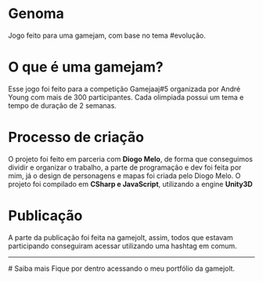 # Genoma
Jogo feito para uma gamejam, com base no tema #evolução. 

# O que é uma gamejam?
 Esse jogo foi feito para a competição Gamejaaj#5 organizada por André Young com mais de 300 participantes. Cada olimpiada possui um tema e tempo de duração de 2 semanas.
 
# Processo de criação
  O projeto foi feito em parceria com **Diogo Melo**, de forma que conseguimos dividir e organizar o trabalho, a parte de programação e dev foi feita por mim, já o design de personagens e mapas foi criada pelo Diogo Melo. O projeto foi compilado em **CSharp e JavaScript**, utilizando a engine **Unity3D**

# Publicação
  A parte da publicação foi feita na gamejolt, assim, todos que estavam participando conseguiram acessar utilizando uma hashtag em comum.
  <hr/>
# Saiba mais
  Fique por dentro acessando o meu portfólio da gamejolt.
